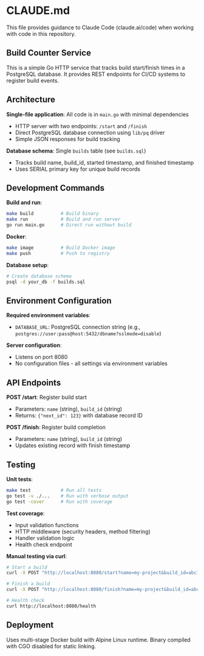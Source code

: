 # CLAUDE.md

This file provides guidance to Claude Code (claude.ai/code) when working with code in this repository.

## Build Counter Service

This is a simple Go HTTP service that tracks build start/finish times in a PostgreSQL database. It provides REST endpoints for CI/CD systems to register build events.

## Architecture

**Single-file application**: All code is in `main.go` with minimal dependencies
- HTTP server with two endpoints: `/start` and `/finish`
- Direct PostgreSQL database connection using `lib/pq` driver
- Simple JSON responses for build tracking

**Database schema**: Single `builds` table (see `builds.sql`)
- Tracks build name, build_id, started timestamp, and finished timestamp
- Uses SERIAL primary key for unique build records

## Development Commands

**Build and run**:
```bash
make build          # Build binary
make run            # Build and run server
go run main.go      # Direct run without build
```

**Docker**:
```bash
make image          # Build Docker image
make push           # Push to registry
```

**Database setup**:
```bash
# Create database schema
psql -d your_db -f builds.sql
```

## Environment Configuration

**Required environment variables**:
- `DATABASE_URL`: PostgreSQL connection string (e.g., `postgres://user:pass@host:5432/dbname?sslmode=disable`)

**Server configuration**:
- Listens on port 8080
- No configuration files - all settings via environment variables

## API Endpoints

**POST /start**: Register build start
- Parameters: `name` (string), `build_id` (string)  
- Returns: `{"next_id": 123}` with database record ID

**POST /finish**: Register build completion
- Parameters: `name` (string), `build_id` (string)
- Updates existing record with finish timestamp

## Testing

**Unit tests**: 
```bash
make test           # Run all tests
go test -v ./...    # Run with verbose output
go test -cover      # Run with coverage
```

**Test coverage**:
- Input validation functions
- HTTP middleware (security headers, method filtering)
- Handler validation logic
- Health check endpoint

**Manual testing via curl**:
```bash
# Start a build
curl -X POST "http://localhost:8080/start?name=my-project&build_id=abc123"

# Finish a build  
curl -X POST "http://localhost:8080/finish?name=my-project&build_id=abc123"

# Health check
curl http://localhost:8080/health
```

## Deployment

Uses multi-stage Docker build with Alpine Linux runtime. Binary compiled with CGO disabled for static linking.